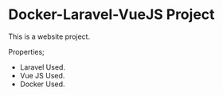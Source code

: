 # Docker-Laravel-VueJS Project

This is a website project.

Properties;
- Laravel Used.
- Vue JS Used.
- Docker Used.
